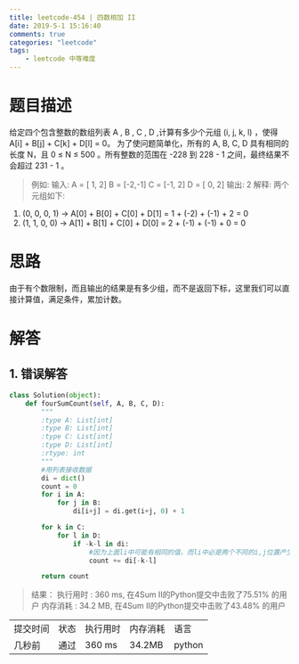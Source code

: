 ```yaml
---
title: leetcode-454 | 四数相加 II 
date: 2019-5-1 15:16:40
comments: true
categories: "leetcode"
tags: 
    - leetcode 中等难度
---
```


# 题目描述
给定四个包含整数的数组列表 A , B , C , D ,计算有多少个元组 (i, j, k, l) ，使得 A[i] + B[j] + C[k] + D[l] = 0。
为了使问题简单化，所有的 A, B, C, D 具有相同的长度 N，且 0 ≤ N ≤ 500 。所有整数的范围在 -228 到 228 - 1 之间，最终结果不会超过 231 - 1 。

><span>例如:</span>
输入:
A = [ 1, 2]
B = [-2,-1]
C = [-1, 2]
D = [ 0, 2]
输出:
2
><span>解释:</span>
两个元组如下:
1. (0, 0, 0, 1) -> A[0] + B[0] + C[0] + D[1] = 1 + (-2) + (-1) + 2 = 0
2. (1, 1, 0, 0) -> A[1] + B[1] + C[0] + D[0] = 2 + (-1) + (-1) + 0 = 0

# 思路
由于有个数限制，而且输出的结果是有多少组，而不是返回下标，这里我们可以直接计算值，满足条件，累加计数。

# 解答
## 1. 错误解答
``` python
class Solution(object):
    def fourSumCount(self, A, B, C, D):
        """
        :type A: List[int]
        :type B: List[int]
        :type C: List[int]
        :type D: List[int]
        :rtype: int
        """
        #用列表接收数据
        di = dict()
        count = 0
        for i in A:
            for j in B:
                di[i+j] = di.get(i+j, 0) + 1

        for k in C:
            for l in D:
                if -k-l in di:
                    #因为上面li中可能有相同的值，而li中必是两个不同的i,j位置产生的值，需要统计相同数值个数
                    count += di[-k-l]

        return count

```

><span class="title2">结果：</span>
执行用时 : 360 ms, 在4Sum II的Python提交中击败了75.51% 的用户
内存消耗 : 34.2 MB, 在4Sum II的Python提交中击败了43.48% 的用户
<table><tr><td>提交时间</td><td>状态</td><td>执行用时</td><td>内存消耗</td><td>语言</td></tr><tr><td>几秒前</td><td>通过</td><td>360 ms</td><td>34.2MB</td><td>python</td></tr></table>










